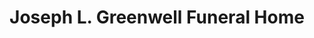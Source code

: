 ---
title: "Joseph L.  Greenwell Funeral Home"
url: /new-haven/joseph-l-greenwell-funeral-home/
shop: Bestattungen
---